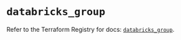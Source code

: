 # `databricks_group`

Refer to the Terraform Registry for docs: [`databricks_group`](https://registry.terraform.io/providers/databricks/databricks/1.37.0/docs/resources/group).
